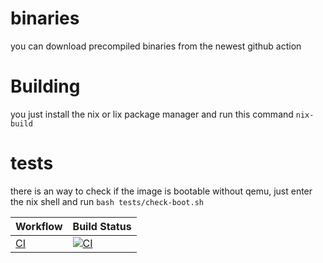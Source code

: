# binaries

you can download precompiled binaries from the newest github action 


# Building

you just install the nix or lix package manager and run this command `nix-build`


# tests

there is an way to check if the image is bootable without qemu, just enter the nix shell and run `bash tests/check-boot.sh`


<!-- START_ACTIONS_TABLE -->

| Workflow | Build Status |
|----------|--------------|
| [CI](.github/workflows/default.yml) | [![CI](https://github.com/mrtuxa/mt.olympOS/actions/workflows/default.yml/badge.svg)](https://github.com/mrtuxa/mt.olympOS/actions/workflows/default.yml) |
<!-- END_ACTIONS_TABLE -->
